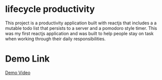 # lifecycle productivity
This project is a productivity application built with reactjs that includes a a mutable todo list that persists to a server and a pomodoro style timer. This was my first reactjs application and was built to help people stay on task when working through their daily responsibilities.

# Demo Link
[Demo Video](https://www.youtube.com/watch?v=QVDFN7GOK7I)
